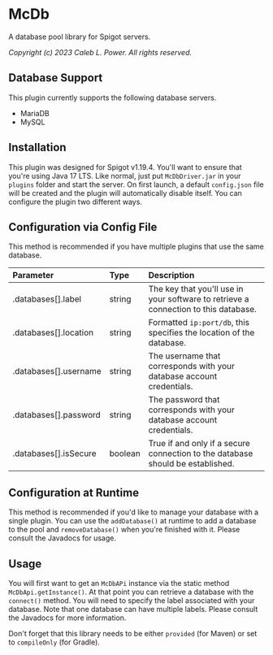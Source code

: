 # McDb

A database pool library for Spigot servers.

*Copyright (c) 2023 Caleb L. Power. All rights reserved.*

## Database Support

This plugin currently supports the following database servers.

- MariaDB
- MySQL

## Installation

This plugin was designed for Spigot v1.19.4. You'll want to ensure that you're
using Java 17 LTS. Like normal, just put `McDbDriver.jar` in your `plugins`
folder and start the server. On first launch, a default `config.json` file will
be created and the plugin will automatically disable itself. You can configure
the plugin two different ways.

## Configuration via Config File

This method is recommended if you have multiple plugins that use the same
database.

| Parameter             | Type    | Description                                                                         |
|:----------------------|:--------|:------------------------------------------------------------------------------------|
| .databases[].label    | string  | The key that you'll use in your software to retrieve a connection to this database. |
| .databases[].location | string  | Formatted `ip:port/db`, this specifies the location of the database.                |
| .databases[].username | string  | The username that corresponds with your database account credentials.               |
| .databases[].password | string  | The password that corresponds with your database account credentials.               |
| .databases[].isSecure | boolean | True if and only if a secure connection to the database should be established.      |

## Configuration at Runtime

This method is recommended if you'd like to manage your database with a single
plugin. You can use the `addDatabase()` at runtime to add a database to the pool
and `removeDatabase()` when you're finished with it. Please consult the Javadocs
for usage.

## Usage

You will first want to get an `McDbAPi` instance via the static method
`McDbApi.getInstance()`. At that point you can retrieve a database with the
`connect()` method. You will need to specify the label associated with your
database. Note that one database can have multiple labels. Please consult the
Javadocs for more information.

Don't forget that this library needs to be either `provided` (for Maven) or set
to `compileOnly` (for Gradle).
